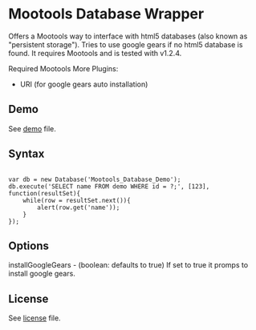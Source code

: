 Mootools Database Wrapper
===

Offers a Mootools way to interface with html5 databases (also known as "persistent storage").
Tries to use google gears if no html5 database is found.
It requires Mootools and is tested with v1.2.4.

Required Mootools More Plugins:

- URI (for google gears auto installation)

Demo
---

See [demo](master/demos/index.html) file.

Syntax
---

<pre><code>
var db = new Database('Mootools_Database_Demo');
db.execute('SELECT name FROM demo WHERE id = ?;', [123], function(resultSet){
	while(row = resultSet.next()){
		alert(row.get('name'));
	}
});
</code></pre>

Options
---

installGoogleGears - (boolean: defaults to true) If set to true it promps to install google gears.


License
---

See [license](master/license) file.
